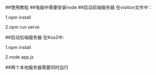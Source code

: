 ##使用教程
##电脑中需要安装node
##启动前端服务器
在visition文件中：

1.npm install 

2.npm run serve

##启动后端服务器
在Koa2中:

1.npm install 

2.node app.js

##两个本地服务器需要同时运行